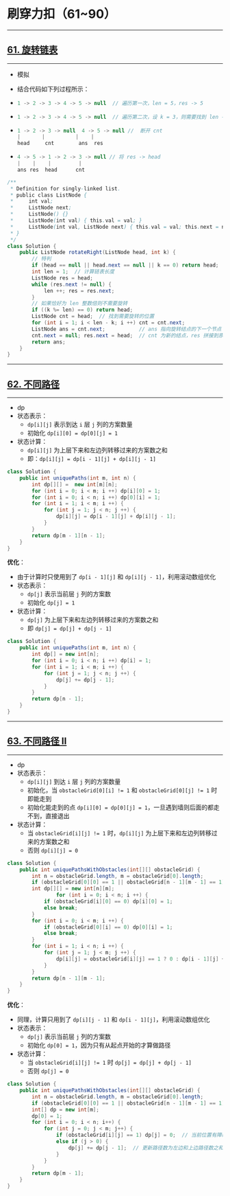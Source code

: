 # 刷穿力扣（61~90）

****

##  [61. 旋转链表](https://leetcode.cn/problems/rotate-list/)

****

- 模拟

- 结合代码如下列过程所示：

- ```java
  1 -> 2 -> 3 -> 4 -> 5 -> null  // 遍历第一次，len = 5，res -> 5
  ```

- ```java
  1 -> 2 -> 3 -> 4 -> 5 -> null  // 遍历第二次，设 k = 3，则需要找到 len - k 的下一个结点，此时 cnt -> 3，ans -> 4
  ```

- ```java
  1 -> 2 -> 3 -> null  4 -> 5 -> null //  断开 cnt
  |		  |          |    |
  head     cnt        ans  res
  ```

- ```java
  4 -> 5 -> 1 -> 2 -> 3 -> null // 将 res -> head
  |    |    |         |
  ans res  head      cnt
  ```

```java
/**
 * Definition for singly-linked list.
 * public class ListNode {
 *     int val;
 *     ListNode next;
 *     ListNode() {}
 *     ListNode(int val) { this.val = val; }
 *     ListNode(int val, ListNode next) { this.val = val; this.next = next; }
 * }
 */
class Solution {
    public ListNode rotateRight(ListNode head, int k) {
        // 特判
        if (head == null || head.next == null || k == 0) return head;
        int len = 1;  // 计算链表长度
        ListNode res = head;
        while (res.next != null) {
            len ++; res = res.next;
        }
        // 如果恰好为 len 整数倍则不需要旋转
        if ((k %= len) == 0) return head;
        ListNode cnt = head;  // 找到需要旋转的位置
        for (int i = 1; i < len - k; i ++) cnt = cnt.next;
        ListNode ans = cnt.next;           // ans 指向旋转结点的下一个节点
        cnt.next = null; res.next = head;  // cnt 为新的结点，res 拼接到原来的头结点
        return ans;
    }
}
```

****

## [62. 不同路径](https://leetcode.cn/problems/unique-paths/)

****

- dp
- 状态表示：
  - `dp[i][j]` 表示到达 `i` 层 `j` 列的方案数量
  - 初始化 `dp[i][0] = dp[0][j] = 1`
- 状态计算：
  - `dp[i][j]` 为上层下来和左边列转移过来的方案数之和
  - 即：`dp[i][j] = dp[i - 1][j] + dp[i][j - 1]`

```java
class Solution {
    public int uniquePaths(int m, int n) {
        int dp[][] =  new int[m][n];
        for (int i = 0; i < m; i ++) dp[i][0] = 1;
        for (int i = 0; i < n; i ++) dp[0][i] = 1;
        for (int i = 1; i < m; i ++) {
            for (int j = 1; j < n; j ++) {
                dp[i][j] = dp[i - 1][j] + dp[i][j - 1];
            }
        }
        return dp[m - 1][n - 1];
    }
}
```

**优化**：

- 由于计算时只使用到了 `dp[i - 1][j]` 和 `dp[i][j - 1]`，利用滚动数组优化
- 状态表示：
  - `dp[j]` 表示当前层 `j` 列的方案数
  - 初始化 `dp[j] = 1`
- 状态计算：
  - `dp[j]` 为上层下来和左边列转移过来的方案数之和
  - 即 `dp[j] = dp[j] + dp[j - 1]`

```java
class Solution {
    public int uniquePaths(int m, int n) {
        int dp[] = new int[n];
        for (int i = 0; i < n; i ++) dp[i] = 1;
        for (int i = 1; i < m; i ++) {
            for (int j = 1; j < n; j ++) {
                dp[j] += dp[j - 1];
            }
        }
        return dp[n - 1];
    }
}
```

****

## [63. 不同路径 II](https://leetcode.cn/problems/unique-paths-ii/)

****

- dp
- 状态表示：
  - `dp[i][j]` 到达 `i` 层 `j` 列的方案数量
  - 初始化，当 `obstacleGrid[0][i] != 1` 和 `obstacleGrid[0][j] != 1` 时即能走到
  - 初始化能走到的点 `dp[i][0] = dp[0][j] = 1`，一旦遇到墙则后面的都走不到，直接退出
- 状态计算：
  - 当 `obstacleGrid[i][j] != 1` 时，`dp[i][j]` 为上层下来和左边列转移过来的方案数之和
  - 否则 `dp[i][j] = 0`

```java
class Solution {
    public int uniquePathsWithObstacles(int[][] obstacleGrid) {
        int n = obstacleGrid.length, m = obstacleGrid[0].length;
        if (obstacleGrid[0][0] == 1 || obstacleGrid[n - 1][m - 1] == 1) return 0; 
        int dp[][] = new int[n][m];
                for (int i = 0; i < n; i ++) {
            if (obstacleGrid[i][0] == 0) dp[i][0] = 1;
            else break;
        }
        for (int i = 0; i < m; i ++) {
            if (obstacleGrid[0][i] == 0) dp[0][i] = 1;
            else break;
        }
        for (int i = 1; i < n; i ++) {
            for (int j = 1; j < m; j ++) {
                dp[i][j] = obstacleGrid[i][j] == 1 ? 0 : dp[i - 1][j] + dp[i][j - 1];
            }
        }
        return dp[n - 1][m - 1];
    }
}
```

**优化**：

- 同理，计算只用到了 `dp[i][j - 1]` 和 `dp[i - 1][j]`，利用滚动数组优化
- 状态表示：
  - `dp[j]` 表示当前层 `j` 列的方案数
  - 初始化 `dp[0] = 1`，因为只有从起点开始的才算做路径
- 状态计算：
  - 当 `obstacleGrid[i][j] != 1` 时 `dp[j] = dp[j] + dp[j - 1]`
  - 否则 `dp[j] = 0`

```java
class Solution {
    public int uniquePathsWithObstacles(int[][] obstacleGrid) {
        int n = obstacleGrid.length, m = obstacleGrid[0].length;
        if (obstacleGrid[0][0] == 1 || obstacleGrid[n - 1][m - 1] == 1) return 0; 
        int[] dp = new int[m];
        dp[0] = 1;
        for (int i = 0; i < n; i++) {
            for (int j = 0; j < m; j++) {
                if (obstacleGrid[i][j] == 1) dp[j] = 0;  // 当前位置有障碍物，路径数设为 0
                else if (j > 0) {
                    dp[j] += dp[j - 1];  // 更新路径数为左边和上边路径数之和
                }
            }
        }
        return dp[m - 1];
    }
}
```































